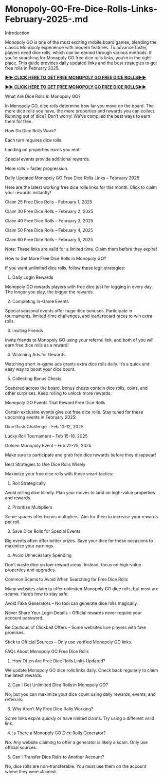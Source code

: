 # Monopoly-GO-Fre-Dice-Rolls-Links-February-2025-.md
Introduction

Monopoly GO is one of the most exciting mobile board games, blending the classic Monopoly experience with modern features. To advance faster, players need dice rolls, which can be earned through various methods. If you’re searching for Monopoly GO free dice rolls links, you’re in the right place. This guide provides daily updated links and the best strategies to get free rolls in February 2025.

**[►► CLICK HERE TO GET FREE MONOPOLY GO FREE DICE ROLLS►►](https://jahanhubspot.com/monopoly/)**

**[►► CLICK HERE TO GET FREE MONOPOLY GO FREE DICE ROLLS►►](https://jahanhubspot.com/monopoly/)**

What Are Dice Rolls in Monopoly GO?

In Monopoly GO, dice rolls determine how far you move on the board. The more dice rolls you have, the more properties and rewards you can collect. Running out of dice? Don’t worry! We’ve compiled the best ways to earn them for free.

How Do Dice Rolls Work?

Each turn requires dice rolls.

Landing on properties earns you rent.

Special events provide additional rewards.

More rolls = faster progression.

Daily Updated Monopoly GO Free Dice Rolls Links – February 2025

Here are the latest working free dice rolls links for this month. Click to claim your rewards instantly!

Claim 25 Free Dice Rolls – February 1, 2025

Claim 30 Free Dice Rolls – February 2, 2025

Claim 40 Free Dice Rolls – February 3, 2025

Claim 50 Free Dice Rolls – February 4, 2025

Claim 60 Free Dice Rolls – February 5, 2025

Note: These links are valid for a limited time. Claim them before they expire!

How to Get More Free Dice Rolls in Monopoly GO?

If you want unlimited dice rolls, follow these legit strategies:

1. Daily Login Rewards

Monopoly GO rewards players with free dice just for logging in every day. The longer you play, the bigger the rewards.

2. Completing In-Game Events

Special seasonal events offer huge dice bonuses. Participate in tournaments, limited-time challenges, and leaderboard races to win extra rolls.

3. Inviting Friends

Invite friends to Monopoly GO using your referral link, and both of you will earn free dice rolls as a reward!

4. Watching Ads for Rewards

Watching short in-game ads grants extra dice rolls daily. It’s a quick and easy way to boost your dice count.

5. Collecting Bonus Chests

Scattered across the board, bonus chests contain dice rolls, coins, and other surprises. Keep rolling to unlock more rewards.

Monopoly GO Events That Reward Free Dice Rolls

Certain exclusive events give out free dice rolls. Stay tuned for these upcoming events in February 2025:

Dice Rush Challenge – Feb 10-12, 2025

Lucky Roll Tournament – Feb 15-18, 2025

Golden Monopoly Event – Feb 22-25, 2025

Make sure to participate and grab free dice rewards before they disappear!

Best Strategies to Use Dice Rolls Wisely

Maximize your free dice rolls with these smart tactics:

1. Roll Strategically

Avoid rolling dice blindly. Plan your moves to land on high-value properties and rewards.

2. Prioritize Multipliers

Some spaces offer bonus multipliers. Aim for them to increase your rewards per roll.

3. Save Dice Rolls for Special Events

Big events often offer better prizes. Save your dice for these occasions to maximize your earnings.

4. Avoid Unnecessary Spending

Don’t waste dice on low-reward areas. Instead, focus on high-value properties and upgrades.

Common Scams to Avoid When Searching for Free Dice Rolls

Many websites claim to offer unlimited Monopoly GO dice rolls, but most are scams. Here’s how to stay safe:

Avoid Fake Generators – No tool can generate dice rolls magically.

Never Share Your Login Details – Official rewards never require your account password.

Be Cautious of Clickbait Offers – Some websites lure players with fake promises.

Stick to Official Sources – Only use verified Monopoly GO links.

FAQs About Monopoly GO Free Dice Rolls

1. How Often Are Free Dice Rolls Links Updated?

We update Monopoly GO dice rolls links daily. Check back regularly to claim the latest rewards.

2. Can I Get Unlimited Dice Rolls in Monopoly GO?

No, but you can maximize your dice count using daily rewards, events, and referrals.

3. Why Aren’t My Free Dice Rolls Working?

Some links expire quickly or have limited claims. Try using a different valid link.

4. Is There a Monopoly GO Dice Rolls Generator?

No. Any website claiming to offer a generator is likely a scam. Only use official sources.

5. Can I Transfer Dice Rolls to Another Account?

No, dice rolls are non-transferable. You must use them on the account where they were claimed.
